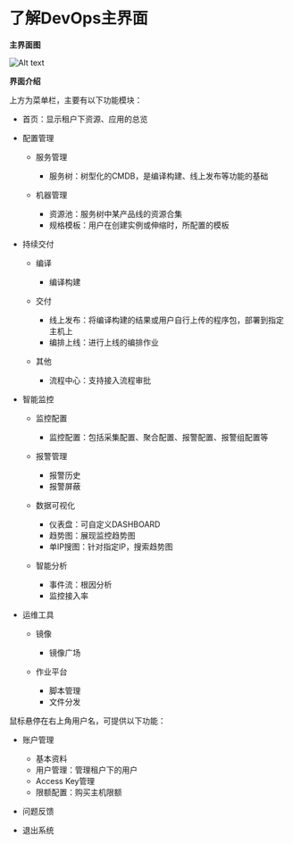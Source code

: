 # 了解DevOps主界面

**主界面图**
 
![Alt text](https://github.com/jdcloudcom/cn/blob/DevOps/image/DevOps/Operation3.png)

**界面介绍**

上方为菜单栏，主要有以下功能模块：

- 首页：显示租户下资源、应用的总览

- 配置管理
    - 服务管理
        * 服务树：树型化的CMDB，是编译构建、线上发布等功能的基础
    
    - 机器管理  
        * 资源池：服务树中某产品线的资源合集
        * 规格模板：用户在创建实例或伸缩时，所配置的模板
    
- 持续交付
    - 编译  
        * 编译构建
    
    - 交付  
        * 线上发布：将编译构建的结果或用户自行上传的程序包，部署到指定主机上
        * 编排上线：进行上线的编排作业
    
    - 其他  
        * 流程中心：支持接入流程审批
    
- 智能监控
    - 监控配置  
        * 监控配置：包括采集配置、聚合配置、报警配置、报警组配置等
  
    - 报警管理  
        * 报警历史
        * 报警屏蔽
    
    - 数据可视化  
        * 仪表盘：可自定义DASHBOARD
        * 趋势图：展现监控趋势图
        * 单IP搜图：针对指定IP，搜索趋势图
    
    - 智能分析  
        * 事件流：根因分析
        * 监控接入率
    
- 运维工具
    - 镜像  
        * 镜像广场
    
    - 作业平台  
        * 脚本管理
        * 文件分发

鼠标悬停在右上角用户名，可提供以下功能：

- 账户管理
    - 基本资料
    - 用户管理：管理租户下的用户
    - Access Key管理
    - 限额配置：购买主机限额
  
- 问题反馈

- 退出系统

